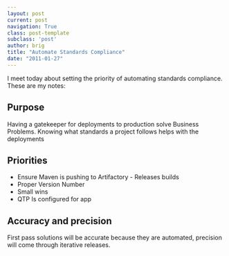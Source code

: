 ```yaml
---
layout: post
current: post
navigation: True
class: post-template
subclass: 'post'
author: brig
title: "Automate Standards Compliance"
date: "2011-01-27"
---
```


I meet today about setting the priority of automating standards compliance. These are my notes:

## Purpose

Having a gatekeeper for deployments to production solve Business Problems. Knowing what standards a project follows helps with the deployments

## Priorities

- Ensure Maven is pushing to Artifactory - Releases builds
- Proper Version Number
- Small wins
- QTP Is configured for app

## Accuracy and precision

First pass solutions will be accurate because they are automated, precision will come through iterative releases.
